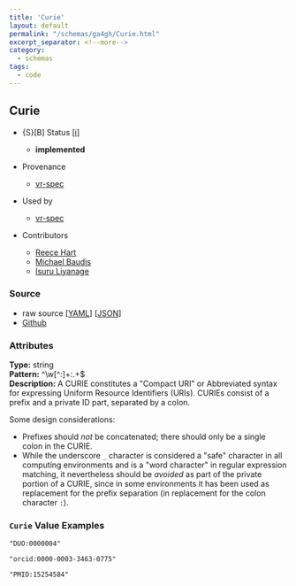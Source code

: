 ```yaml
---
title: 'Curie'
layout: default
permalink: "/schemas/ga4gh/Curie.html"
excerpt_separator: <!--more-->
category:
  - schemas
tags:
  - code
---
```



## Curie

* {S}[B] Status  [[i]](https://schemablocks.org/about/sb-status-levels.html)
    - __implemented__


* Provenance  

    - [vr-spec](https://github.com/ga4gh/vr-spec/blob/master/schema/vr.yaml)  

* Used by  

    - [vr-spec](https://github.com/ga4gh/vr-spec/blob/master/schema/vr.yaml)  

* Contributors  

    - [Reece Hart](https://orcid.org/0000-0003-3463-0775)  
    - [Michael Baudis](https://orcid.org/0000-0002-9903-4248)  
    - [Isuru Liyanage](https://orcid.org/0000-0002-4839-5158)  
<!--more-->

### Source

* raw source [[YAML](./Curie.yaml)] [[JSON](./Curie.json)] 
* [Github](https://github.com/ga4gh-schemablocks/playground/blob/master/sb-meta/Curie.yaml)

### Attributes
  
__Type:__ string  
__Pattern:__ ^\w[^:]+:.+$  
__Description:__ A CURIE constitutes a "Compact URI" or Abbreviated syntax for expressing 
Uniform Resource Identifiers (URIs). CURIEs consist of a prefix and a private 
ID part, separated by a colon.

Some design considerations:    

* Prefixes should *not* be concatenated; there should only be a single colon 
in the CURIE.
* While the underscore `_` character is considered a "safe" character in all 
computing environments and is a "word character" in regular expression 
matching, it nevertheless should be _avoided_ as part of the private portion 
of a CURIE, since in some environments it has been used as replacement for 
the prefix separation (in replacement for the colon character `:`).


### `Curie` Value Examples  

```
"DUO:0000004"
```
```
"orcid:0000-0003-3463-0775"
```
```
"PMID:15254584"
```

